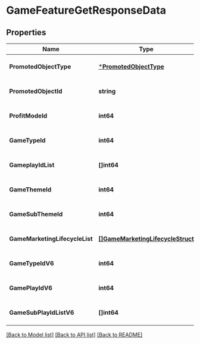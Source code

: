 # GameFeatureGetResponseData

## Properties
Name | Type | Description | Notes
------------ | ------------- | ------------- | -------------
**PromotedObjectType** | [***PromotedObjectType**](PromotedObjectType.md) |  | [optional] [default to null]
**PromotedObjectId** | **string** |  | [optional] [default to null]
**ProfitModeId** | **int64** |  | [optional] [default to null]
**GameTypeId** | **int64** |  | [optional] [default to null]
**GameplayIdList** | **[]int64** |  | [optional] [default to null]
**GameThemeId** | **int64** |  | [optional] [default to null]
**GameSubThemeId** | **int64** |  | [optional] [default to null]
**GameMarketingLifecycleList** | [**[]GameMarketingLifecycleStruct**](game_marketing_lifecycle_struct.md) |  | [optional] [default to null]
**GameTypeIdV6** | **int64** |  | [optional] [default to null]
**GamePlayIdV6** | **int64** |  | [optional] [default to null]
**GameSubPlayIdListV6** | **[]int64** |  | [optional] [default to null]

[[Back to Model list]](../README.md#documentation-for-models) [[Back to API list]](../README.md#documentation-for-api-endpoints) [[Back to README]](../README.md)


